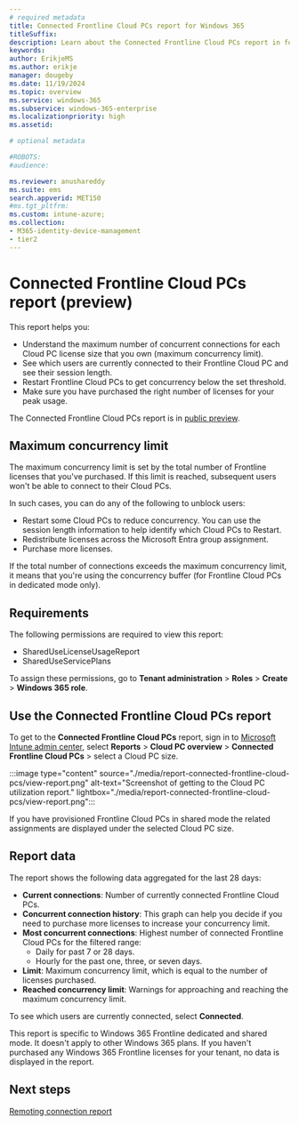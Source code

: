 ```yaml
---
# required metadata
title: Connected Frontline Cloud PCs report for Windows 365
titleSuffix:
description: Learn about the Connected Frontline Cloud PCs report in for Windows 365 Cloud PCs.
keywords:
author: ErikjeMS  
ms.author: erikje
manager: dougeby
ms.date: 11/19/2024
ms.topic: overview
ms.service: windows-365
ms.subservice: windows-365-enterprise
ms.localizationpriority: high
ms.assetid: 

# optional metadata

#ROBOTS:
#audience:

ms.reviewer: anushareddy
ms.suite: ems
search.appverid: MET150
#ms.tgt_pltfrm:
ms.custom: intune-azure;
ms.collection:
- M365-identity-device-management
- tier2
---
```


<!--Erikje todo: review UI closer to release and update, update caps-->

# Connected Frontline Cloud PCs report (preview)

This report helps you:

- Understand the maximum number of concurrent connections for each Cloud PC license size that you own (maximum concurrency limit).
- See which users are currently connected to their Frontline Cloud PC and see their session length.
- Restart Frontline Cloud PCs to get concurrency below the set threshold.
- Make sure you have purchased the right number of licenses for your peak usage.

The Connected Frontline Cloud PCs report is in [public preview](..\public-preview.md).

## Maximum concurrency limit

The maximum concurrency limit is set by the total number of Frontline licenses that you've purchased. If this limit is reached, subsequent users won't be able to connect to their Cloud PCs.

In such cases, you can do any of the following to unblock users:

- Restart some Cloud PCs to reduce concurrency. You can use the session length information to help identify which Cloud PCs to Restart.
- Redistribute licenses across the Microsoft Entra group assignment.
- Purchase more licenses.

If the total number of connections exceeds the maximum concurrency limit, it means that you're using the concurrency buffer (for Frontline Cloud PCs in dedicated mode only).

## Requirements

The following permissions are required to view this report:

- SharedUseLicenseUsageReport
- SharedUseServicePlans

To assign these permissions, go to **Tenant administration** > **Roles** > **Create** > **Windows 365 role**.

## Use the Connected Frontline Cloud PCs report

To get to the **Connected Frontline Cloud PCs** report, sign in to [Microsoft Intune admin center](https://go.microsoft.com/fwlink/?linkid=2109431), select **Reports** > **Cloud PC overview** > **Connected Frontline Cloud PCs** > select a Cloud PC size.

:::image type="content" source="./media/report-connected-frontline-cloud-pcs/view-report.png" alt-text="Screenshot of getting to the Cloud PC utilization report." lightbox="./media/report-connected-frontline-cloud-pcs/view-report.png":::

If you have provisioned Frontline Cloud PCs in shared mode the related assignments are displayed under the selected Cloud PC size.

## Report data

The report shows the following data aggregated for the last 28 days:

- **Current connections**: Number of currently connected Frontline Cloud PCs.
- **Concurrent connection history**: This graph can help you decide if you need to purchase more licenses to increase your concurrency limit.
- **Most concurrent connections**: Highest number of connected Frontline Cloud PCs for the filtered range:
    - Daily for past 7 or 28 days.
    - Hourly for the past one, three, or seven days.
- **Limit**: Maximum concurrency limit, which is equal to the number of licenses purchased.
- **Reached concurrency limit**: Warnings for approaching and reaching the maximum concurrency limit.

To see which users are currently connected, select **Connected**.

This report is specific to Windows 365 Frontline dedicated and shared mode. It doesn't apply to other Windows 365 plans. If you haven't purchased any Windows 365 Frontline licenses for your tenant, no data is displayed in the report.

<!-- ########################## -->
## Next steps

[Remoting connection report](report-remoting-connection.md)
